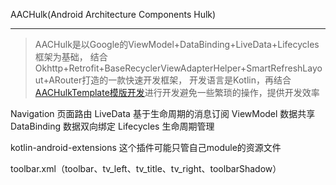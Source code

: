 AACHulk(Android Architecture Components Hulk)

---
> AACHulk是以Google的ViewModel+DataBinding+LiveData+Lifecycles框架为基础，
结合Okhttp+Retrofit+BaseRecyclerViewAdapterHelper+SmartRefreshLayout+ARouter打造的一款快速开发框架，
开发语言是Kotlin，再结合[AACHulkTemplate模版开发](https://github.com/madreain/AACHulkTemplate)进行开发避免一些繁琐的操作，提供开发效率



Navigation 页面路由
LiveData  基于生命周期的消息订阅
ViewModel 数据共享
DataBinding 数据双向绑定
Lifecycles 生命周期管理

kotlin-android-extensions 这个插件可能只管自己module的资源文件

toolbar.xml（toolbar、tv_left、tv_title、tv_right、toolbarShadow）
